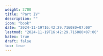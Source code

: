 ```yaml
---
weight: 2700
title: "Part IV"
description: ""
icon: "book"
date: "2024-11-19T16:42:29.716080+07:00"
lastmod: "2024-11-19T16:42:29.716080+07:00"
katex: true
draft: false
toc: true
---
```

